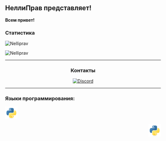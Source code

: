 ## НеллиПрав представляет!

**Всем привет!**

### **Статистика**
  
<p align="left">
  <img src="https://github-readme-stats.vercel.app/api/top-langs?username=nelliprav&show_icons=true&locale=en&layout=compact" alt="Nelliprav" />
</p>

<p align="left">
  <img src="https://github-readme-stats.vercel.app/api?username=nelliprav&show_icons=true&locale=en" alt="Nelliprav" />
</p>

---

<h3 align="center">Контакты</h3>
<p align="center">
  <a href="https://discordapp.com/users/990193425406111795">
    <img src="https://img.shields.io/badge/Discord-7289DA?style=for-the-badge&logo=discord&logoColor=white" alt="Discord">
  </a>
</p>

---

<h3 align="left">Языки программирования:</h3>
<div class="train">
  <p align="left">
    <a href="https://www.python.org" target="_blank" rel="noreferrer">
      <img src="https://raw.githubusercontent.com/devicons/devicon/master/icons/python/python-original.svg" alt="Python" width="40" height="40"/>
    </a>
  </p>
  <p align="right">
    <a href="https://www.python.org" target="_blank" rel="noreferrer">
      <img src="https://raw.githubusercontent.com/devicons/devicon/master/icons/python/python-original.svg" alt="Python" width="40" height="40"/>
    </a>
  </p>
</div>

